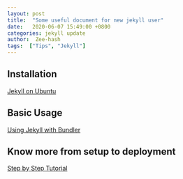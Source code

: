 ```yaml
---
layout: post
title:  "Some useful document for new jekyll user"
date:   2020-06-07 15:49:00 +0800
categories: jekyll update
author:  Zee-hash
tags:  ["Tips", "Jekyll"]
---
```

## Installation  
[Jekyll on Ubuntu](https://jekyllrb.com/docs/installation/ubuntu/)

## Basic Usage
[Using Jekyll with Bundler](https://jekyllrb.com/tutorials/using-jekyll-with-bundler/)

## Know more from setup to deployment
[Step by Step Tutorial](https://jekyllrb.com/docs/step-by-step/01-setup/)  


